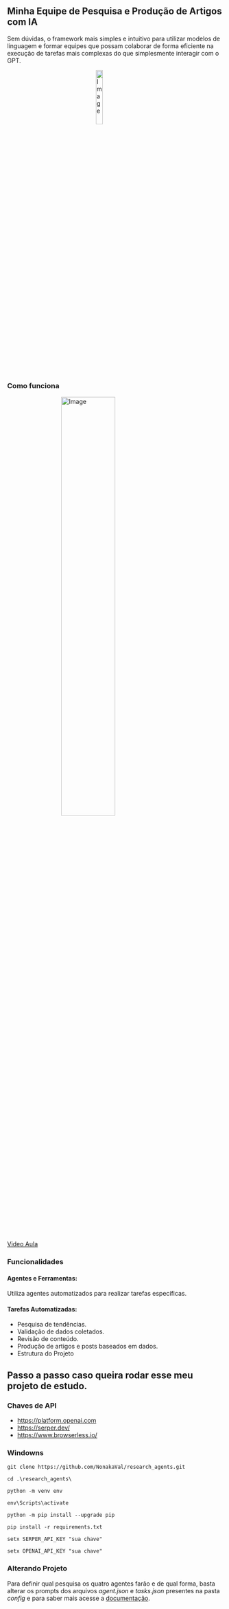 ## Minha Equipe de Pesquisa e Produção de Artigos com IA

Sem dúvidas, o framework mais simples e intuitivo para utilizar modelos de linguagem e formar equipes que possam colaborar de forma eficiente na execução de tarefas mais complexas do que simplesmente interagir com o GPT.

<a href="https://www.crewai.com/">
    <img src="https://i.imgur.com/0FllxzQ.png" alt="Image" width="18%" style="display: block; margin: 0 auto;">
</a>



### Como funciona
<a href="https://www.crewai.com/">
    <img src="https://i.imgur.com/PV4JKSN.png" alt="Image" width="50%" style="display: block; margin: 0 auto;">
</a>

[Video Aula](https://www.youtube.com/watch?v=sPzc6hMg7So&t=1055s&ab_channel=codewithbrandon) 

### Funcionalidades
#### Agentes e Ferramentas:
Utiliza agentes automatizados para realizar tarefas específicas.

#### Tarefas Automatizadas:
- Pesquisa de tendências.
- Validação de dados coletados.
- Revisão de conteúdo.
- Produção de artigos e posts baseados em dados.
- Estrutura do Projeto

## Passo a passo caso queira rodar esse meu projeto de estudo.

### Chaves de API
- https://platform.openai.com
- https://serper.dev/
- https://www.browserless.io/

### Windowns

```
git clone https://github.com/NonakaVal/research_agents.git
```
```
cd .\research_agents\
```
```
python -m venv env 
```
```
env\Scripts\activate
```
```
python -m pip install --upgrade pip
```
```
pip install -r requirements.txt
```
```
setx SERPER_API_KEY "sua chave"
```
```
setx OPENAI_API_KEY "sua chave"
```
### Alterando Projeto 
Para definir qual pesquisa os quatro agentes farão e de qual forma,  basta alterar os prompts dos arquivos _agent.json_ e _tasks.json_ presentes na pasta _config_
e para saber mais acesse a [documentação](https://docs.crewai.com/).


